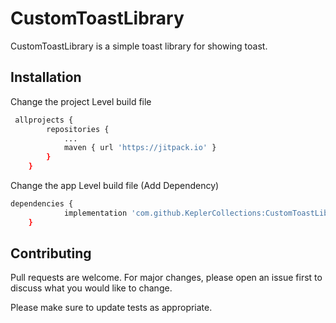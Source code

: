 # CustomToastLibrary

CustomToastLibrary is a simple toast library for showing toast.

## Installation

Change the project Level build file

```bash
 allprojects {
		repositories {
			...
			maven { url 'https://jitpack.io' }
		}
	}
```

Change the app Level build file (Add Dependency)

```bash
dependencies {
	        implementation 'com.github.KeplerCollections:CustomToastLibrary:20.5.3'
	}
```
## Contributing
Pull requests are welcome. For major changes, please open an issue first to discuss what you would like to change.

Please make sure to update tests as appropriate.
